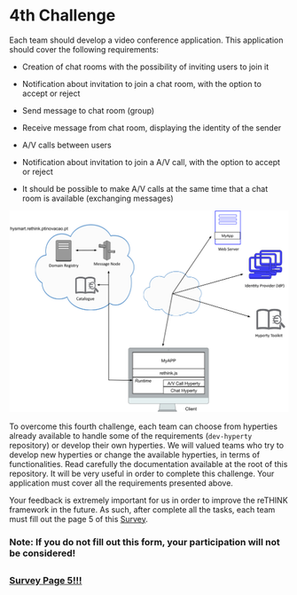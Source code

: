 # 4th Challenge

Each team should develop a video conference application. This application should cover the following requirements:

 * Creation of chat rooms with the possibility of inviting users to join it
 
 * Notification about invitation to join a chat room, with the option to accept or reject

 * Send message to chat room (group)

 * Receive message from chat room, displaying the identity of the sender
 
 * A/V calls between users
 
 * Notification about invitation to join a A/V call, with the option to accept or reject
 
 * It should be possible to make A/V calls at the same time that a chat room is available (exchanging messages)


![4th Challenge](./Figures/4-Challenge.jpg)


To overcome this fourth challenge, each team can choose from hyperties already available to handle some of the requirements (`dev-hyperty` repository) or develop their own hyperties. We will valued teams who try to develop new hyperties or change the available hyperties, in terms of functionalities.
Read carefully the documentation available at the root of this repository. It will be very useful in order to complete this challenge.
Your application must cover all the requirements presented above.

Your feedback is extremely important for us in order to improve the reTHINK framework in the future. As such, after complete all the tasks, each team must fill out the page 5 of this [Survey](https://docs.google.com/forms/d/e/1FAIpQLSeFt56Ura0zkTqg_VX9od_jBZtE3-2mt_urTFvxsoRuQ3uJRw/viewform). 

### Note: If you do not fill out this form, your participation will not be considered! 

##

### [Survey Page 5!!!](https://docs.google.com/forms/d/e/1FAIpQLSeFt56Ura0zkTqg_VX9od_jBZtE3-2mt_urTFvxsoRuQ3uJRw/viewform) 
